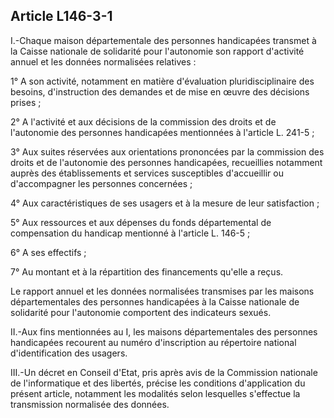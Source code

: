 ## Article L146-3-1

I.-Chaque maison départementale des personnes handicapées transmet à la Caisse nationale de solidarité
pour l'autonomie son rapport d'activité annuel et les données normalisées relatives :

1° A son activité, notamment en matière d'évaluation pluridisciplinaire des besoins, d'instruction des
demandes et de mise en œuvre des décisions prises ;

2° A l'activité et aux décisions de la commission des droits et de l'autonomie des personnes handicapées
mentionnées à l'article L. 241-5 ;

3° Aux suites réservées aux orientations prononcées par la commission des droits et de l'autonomie des
personnes handicapées, recueillies notamment auprès des établissements et services susceptibles d'accueillir
ou d'accompagner les personnes concernées ;

4° Aux caractéristiques de ses usagers et à la mesure de leur satisfaction ;

5° Aux ressources et aux dépenses du fonds départemental de compensation du handicap mentionné à
l'article L. 146-5 ;

6° A ses effectifs ;

7° Au montant et à la répartition des financements qu'elle a reçus.

Le rapport annuel et les données normalisées transmises par les maisons départementales des personnes
handicapées à la Caisse nationale de solidarité pour l'autonomie comportent des indicateurs sexués.

II.-Aux fins mentionnées au I, les maisons départementales des personnes handicapées recourent au numéro
d'inscription au répertoire national d'identification des usagers.

III.-Un décret en Conseil d'Etat, pris après avis de la Commission nationale de l'informatique et des libertés,
précise les conditions d'application du présent article, notamment les modalités selon lesquelles s'effectue la
transmission normalisée des données.

